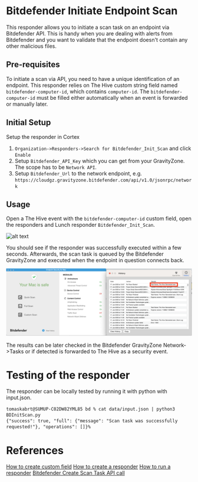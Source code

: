# Bitdefender Initiate Endpoint Scan

This responder allows you to initiate a scan task on an endpoint via Bitdefender API. This is handy when you are dealing with alerts from Bitdefender and you want to validate that the endpoint doesn't contain any other malicious files.

## Pre-requisites

To initiate a scan via API, you need to have a unique identification of an endpoint. This responder relies on The Hive custom string field named `bitdefender-computer-id`, which contains `computer-id`. The `bitdefender-computer-id` must be filled either automatically when an event is forwarded or manually later.

## Initial Setup

Setup the responder in Cortex

1. `Organization->Responders->Search for Bitdefender_Init_Scan` and click `Enable`
2. Setup `Bitdefender_API_Key` which you can get from your GravityZone. The scope has to be `Network API`.
3. Setup `Bitdefender_Url` to the network endpoint, e.g. `https://cloudgz.gravityzone.bitdefender.com/api/v1.0/jsonrpc/network`

## Usage

Open a The Hive event with the `bitdefender-computer-id` custom field, open the responders and Lunch responder `Bitdefender_Init_Scan`.

![alt text](data/responder_use.gif?raw=true)

You should see if the responder was successfully executed within a few seconds. Afterwards, the scan task is queued by the Bitdefender GravityZone and executed when the endpoint in question connects back.

![alt text](data/the_hive_bd_scan_init.png?raw=true)

The results can be later checked in the Bitdefender GravityZone Network->Tasks or if detected is forwarded to The Hive as a security event.

# Testing of the responder

The responder can be locally tested by running it with python with input.json.

```
tomaskabrt@SUMUP-C02DW82YML85 bd % cat data/input.json | python3 BDInitScan.py
{"success": true, "full": {"message": "Scan task was successfully requested!"}, "operations": []}%
```

# References
[How to create custom field](https://docs.thehive-project.org/thehive/user-guides/administrators/custom-fields/)
[How to create a responder](https://github.com/TheHive-Project/CortexDocs/blob/master/api/how-to-create-a-responder.md)
[How to run a responder](https://docs.thehive-project.org/cortex/installation-and-configuration/analyzers-responders/#run-you-own-analyzers-responders)
[Bitdefender Create Scan Task API call](https://www.bitdefender.com/business/support/en/77209-128495-createscantask.html)
